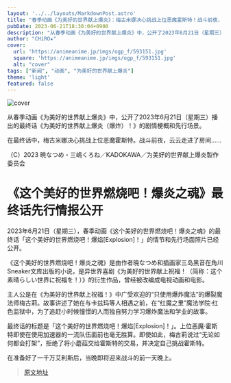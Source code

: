 ```yaml
---
layout: '../../layouts/MarkdownPost.astro'
title: "春季动画《为美好的世界献上爆炎》：梅古米娜决心挑战上位恶魔霍斯特！战斗前夜，云云走进了房间……最终话先行场景"
pubDate: 2023-06-21T18:30:04+0900
description: "从春季动画《为美好的世界献上爆炎》中，公开了2023年6月21日（星期三）播出的最终话《为美好的世界献上爆炎（爆炸）！》的剧情梗概和先行场景。"
author: "CHiRO★"
cover:
  url: 'https://animeanime.jp/imgs/ogp_f/593151.jpg'
  square: 'https://animeanime.jp/imgs/ogp_f/593151.jpg'
  alt: "cover"
tags: ["新闻", "动画", "为美好的世界献上爆炎"]
theme: 'light'
featured: false
---
```


![cover](https://animeanime.jp/imgs/ogp_f/593151.jpg)

从春季动画《为美好的世界献上爆炎》中，公开了2023年6月21日（星期三）播出的最终话《为美好的世界献上爆炎（爆炸）！》的剧情梗概和先行场景。

在最终话中，梅古米娜决心挑战上位恶魔霍斯特。战斗前夜，云云走进了房间……

（C）2023 暁なつめ・三嶋くろね／KADOKAWA／为美好的世界献上爆炎製作委员会

# 《这个美好的世界燃烧吧！爆炎之魂》最终话先行情报公开

2023年6月21日（星期三），春季动画《这个美好的世界燃烧吧！爆炎之魂》的最终话「这个美好的世界燃烧吧！爆焰[Explosion]！」的情节和先行场面照片已经公开。

《这个美好的世界燃烧吧！爆炎之魂》是由作者暁なつめ和插画家三岛黑音在角川Sneaker文库出版的小说，是异世界喜剧《为美好的世界献上祝福！（简称：这个素晴らしい世界に祝福を！）》的衍生作品，曾经被改编成电视动画和电影。

主人公是在《为美好的世界献上祝福！》中广受欢迎的“只使用爆炸魔法”的爆裂魔法师梅古莉。故事讲述了她在与卡兹玛等人相遇之前，在“红魔之里”魔法学院·红色监狱中，为了追赶小时候憧憬的人而独自努力学习爆炸魔法和学业的故事。

最终话的标题是「这个美好的世界燃烧吧！爆焰[Explosion]！」。上位恶魔·霍斯特即使在使用加速器的一流队伍面前也毫无胜算。即使如此，梅古莉说过“无论如何都会打架”，拒绝了将小蘑菇交给霍斯特的交易，并决定自己挑战霍斯特。

在准备好了一千万艾利斯后，当晚即将迎来战斗的前一天晚上。

>[原文地址](https://animeanime.jp/article/2023/06/21/78084.html)  